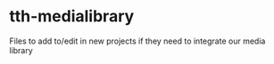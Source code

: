 # tth-medialibrary
Files to add to/edit in new projects if they need to integrate our media library
